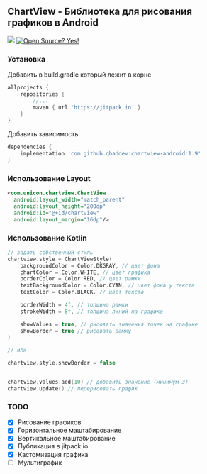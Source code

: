 ## ChartView - Библиотека для рисования графиков в Android
[![](https://jitpack.io/v/qbaddev/chartview-android.svg)](https://jitpack.io/#qbaddev/chartview-android) [![Open Source? Yes!](https://badgen.net/badge/Open%20Source%20%3F/Yes%21/blue?icon=github)](https://github.com/ktxdev/chartview-android)<br>
<!--![График](https://github.com/qbaddev/chartview-android/blob/master/image.jpg)-->

### Установка
Добавить в build.gradle который лежит в корне
```gradle
allprojects {
	repositories {
		//...
		maven { url 'https://jitpack.io' }
	}
}
```

Добавить зависимость
```gradle
dependencies {
	implementation 'com.github.qbaddev:chartview-android:1.9'
}
```


### Использование Layout
```xml
<com.unicon.chartview.ChartView
  android:layout_width="match_parent"
  android:layout_height="200dp"
  android:id="@+id/chartview"
  android:layout_margin="16dp"/>
```

### Использование Kotlin
```kotlin
// задать собственный стиль
chartview.style = ChartViewStyle(
    backgroundColor = Color.DKGRAY, // цвет фона
    chartColor = Color.WHITE, // цвет графика
    borderColor = Color.RED, // цвет рамки
    textBackgroundColor = Color.CYAN, // цвет фона у текста
    textColor = Color.BLACK, // цвет текста

    borderWidth = 4f, // толщина рамки
    strokeWidth = 8f, // толщина линий на графике

    showValues = true, // рисовать значения точек на графике
    showBorder = true // рисовать рамку
)

// или

chartview.style.showBorder = false


chartview.values.add(10) // добавить значение (минимум 3)
chartview.update() // перерисовать график
```

### TODO
- [x] Рисование графиков
- [x] Горизонтальное маштабирование
- [x] Вертикальное маштабирование
- [x] Публикация в jitpack.io
- [x] Кастомизация графика
- [ ] Мультиграфик
